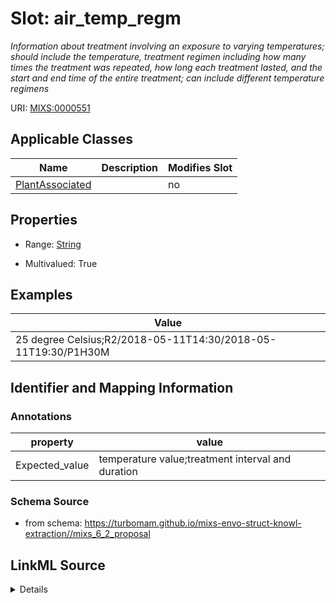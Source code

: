 # Slot: air_temp_regm


_Information about treatment involving an exposure to varying temperatures; should include the temperature, treatment regimen including how many times the treatment was repeated, how long each treatment lasted, and the start and end time of the entire treatment; can include different temperature regimens_



URI: [MIXS:0000551](https://w3id.org/mixs/0000551)



<!-- no inheritance hierarchy -->




## Applicable Classes

| Name | Description | Modifies Slot |
| --- | --- | --- |
[PlantAssociated](PlantAssociated.md) |  |  no  |







## Properties

* Range: [String](String.md)

* Multivalued: True






## Examples

| Value |
| --- |
| 25 degree Celsius;R2/2018-05-11T14:30/2018-05-11T19:30/P1H30M |

## Identifier and Mapping Information





### Annotations

| property | value |
| --- | --- |
| Expected_value | temperature value;treatment interval and duration || Preferred_unit | meter |



### Schema Source


* from schema: https://turbomam.github.io/mixs-envo-struct-knowl-extraction//mixs_6_2_proposal




## LinkML Source

<details>
```yaml
name: air_temp_regm
annotations:
  Expected_value:
    tag: Expected_value
    value: temperature value;treatment interval and duration
  Preferred_unit:
    tag: Preferred_unit
    value: meter
description: Information about treatment involving an exposure to varying temperatures;
  should include the temperature, treatment regimen including how many times the treatment
  was repeated, how long each treatment lasted, and the start and end time of the
  entire treatment; can include different temperature regimens
title: air temperature regimen
notes:
- air
- regimen
- temperature
examples:
- value: 25 degree Celsius;R2/2018-05-11T14:30/2018-05-11T19:30/P1H30M
from_schema: https://turbomam.github.io/mixs-envo-struct-knowl-extraction//mixs_6_2_proposal
rank: 1000
string_serialization: '{float} {unit};{Rn/start_time/end_time/duration}'
slot_uri: MIXS:0000551
multivalued: true
alias: air_temp_regm
domain_of:
- PlantAssociated
range: string
required: false
recommended: false

```
</details>